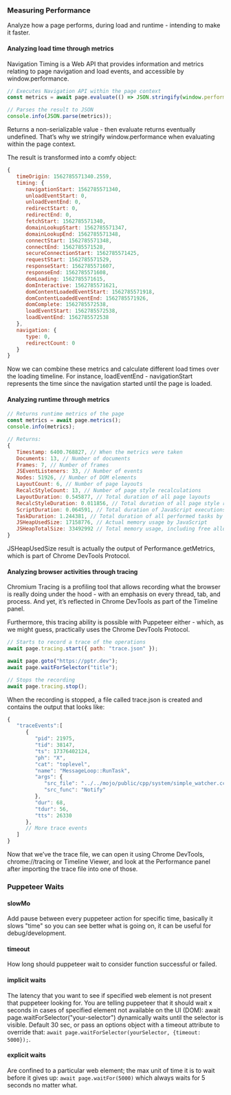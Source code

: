 ### Measuring Performance

Analyze how a page performs, during load and runtime - intending to make it faster.

#### Analyzing load time through metrics

Navigation Timing is a Web API that provides information and metrics relating to page navigation and load events, and accessible by window.performance.

```js
// Executes Navigation API within the page context
const metrics = await page.evaluate(() => JSON.stringify(window.performance));

// Parses the result to JSON
console.info(JSON.parse(metrics));
```

Returns a non-serializable value - then evaluate returns eventually undefined. That’s why we stringify window.performance when evaluating within the page context.

The result is transformed into a comfy object:

```js
{
   timeOrigin: 1562785571340.2559,
   timing: {
      navigationStart: 1562785571340,
      unloadEventStart: 0,
      unloadEventEnd: 0,
      redirectStart: 0,
      redirectEnd: 0,
      fetchStart: 1562785571340,
      domainLookupStart: 1562785571347,
      domainLookupEnd: 1562785571348,
      connectStart: 1562785571348,
      connectEnd: 1562785571528,
      secureConnectionStart: 1562785571425,
      requestStart: 1562785571529,
      responseStart: 1562785571607,
      responseEnd: 1562785571608,
      domLoading: 1562785571615,
      domInteractive: 1562785571621,
      domContentLoadedEventStart: 1562785571918,
      domContentLoadedEventEnd: 1562785571926,
      domComplete: 1562785572538,
      loadEventStart: 1562785572538,
      loadEventEnd: 1562785572538
   },
   navigation: {
      type: 0,
      redirectCount: 0
   }
}
```

Now we can combine these metrics and calculate different load times over the loading timeline. For instance, loadEventEnd - navigationStart represents the time since the navigation started until the page is loaded.

#### Analyzing runtime through metrics

```js
// Returns runtime metrics of the page
const metrics = await page.metrics();
console.info(metrics);

// Returns:
{
   Timestamp: 6400.768827, // When the metrics were taken
   Documents: 13, // Number of documents
   Frames: 7, // Number of frames
   JSEventListeners: 33, // Number of events
   Nodes: 51926, // Number of DOM elements
   LayoutCount: 6, // Number of page layouts
   RecalcStyleCount: 13, // Number of page style recalculations
   LayoutDuration: 0.545877, // Total duration of all page layouts
   RecalcStyleDuration: 0.011856, // Total duration of all page style recalculations
   ScriptDuration: 0.064591, // Total duration of JavaScript executions
   TaskDuration: 1.244381, // Total duration of all performed tasks by the browser
   JSHeapUsedSize: 17158776, // Actual memory usage by JavaScript
   JSHeapTotalSize: 33492992 // Total memory usage, including free allocated space, by JavaScript
}
```

JSHeapUsedSize result is actually the output of Performance.getMetrics, which is part of Chrome DevTools Protocol.

#### Analyzing browser activities through tracing

Chromium Tracing is a profiling tool that allows recording what the browser is really doing under the hood - with an emphasis on every thread, tab, and process. And yet, it’s reflected in Chrome DevTools as part of the Timeline panel.

Furthermore, this tracing ability is possible with Puppeteer either - which, as we might guess, practically uses the Chrome DevTools Protocol.

```js
// Starts to record a trace of the operations
await page.tracing.start({ path: "trace.json" });

await page.goto("https://pptr.dev");
await page.waitForSelector("title");

// Stops the recording
await page.tracing.stop();
```

When the recording is stopped, a file called trace.json is created and contains the output that looks like:

```js
{
   "traceEvents":[
      {
         "pid": 21975,
         "tid": 38147,
         "ts": 17376402124,
         "ph": "X",
         "cat": "toplevel",
         "name": "MessageLoop::RunTask",
         "args": {
            "src_file": "../../mojo/public/cpp/system/simple_watcher.cc",
            "src_func": "Notify"
         },
         "dur": 68,
         "tdur": 56,
         "tts": 26330
      },
      // More trace events
   ]
}
```

Now that we’ve the trace file, we can open it using Chrome DevTools, chrome://tracing or Timeline Viewer, and look at the Performance panel after importing the trace file into one of those.

### Puppeteer Waits

#### slowMo

Add pause between every puppeteer action for specific time, basically it slows "time" so you can see better what is going on, it can be useful for debug/development.

#### timeout

How long should puppeteer wait to consider function successful or failed.

#### implicit waits

The latency that you want to see if specified web element is not present that puppeteer looking for. You are telling puppeteer that it should wait x seconds in cases of specified element not available on the UI (DOM): await page.waitForSelector("your-selector") dynamically waits until the selector is visible. Default 30 sec, or pass an options object with a timeout attribute to override that: `await page.waitForSelector(yourSelector, {timeout: 5000});`.

#### explicit waits

Are confined to a particular web element; the max unit of time it is to wait before it gives up: `await page.waitFor(5000)` which always waits for 5 seconds no matter what.
